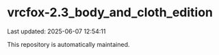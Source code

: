 # vrcfox-2.3_body_and_cloth_edition

Last updated: 2025-06-07 12:54:11

This repository is automatically maintained.

